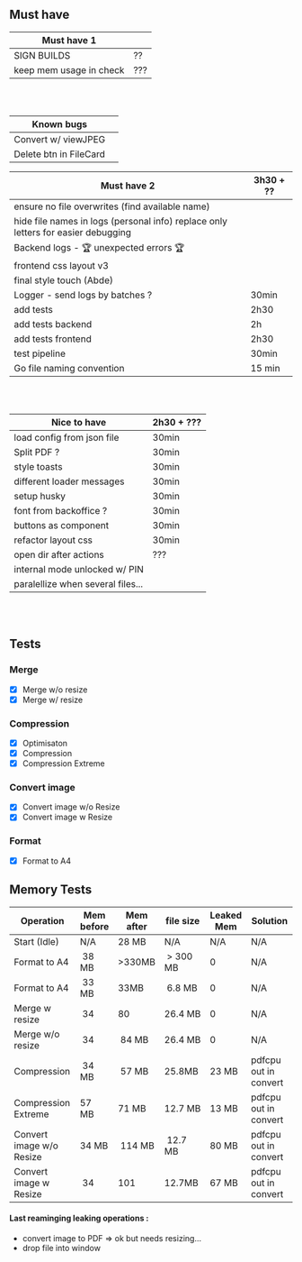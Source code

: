 ## Must have                          
| Must have 1 | |
| ---------------------| ----------|
| SIGN BUILDS                |                 ??|
| keep mem usage in check      | ??? |
<br/>
<br/>

| Known bugs |                                 |
| ---------------------| ----------|
| Convert w/ viewJPEG||
| Delete btn in FileCard||

| Must have 2 |                                3h30 + ?? |
| ---------------------| ----------|
| ensure no file overwrites (find available name)||
| hide file names in logs (personal info) replace only letters for easier debugging ||
| Backend logs - 🏆 unexpected errors 🏆
| frontend css layout v3||
| final style touch (Abde)||
| Logger - send logs by batches ?                                | 30min |
| add tests          |                         2h30|
| add tests backend   |    2h|
| add tests frontend   |   2h30|
| test pipeline         |                      30min|
| Go file naming convention |                   15 min|

<br/>
<br/>

| Nice to have                 | 2h30 + ??? |
| --------------------- | ----------|
| load config from json file                                 | 30min |
| Split PDF ?                                 | 30min |
| style toasts                  | 30min |
| different loader messages     | 30min |
| setup husky                   | 30min |
| font from backoffice ?        | 30min |
| buttons as component          | 30min |
| refactor layout css           | 30min |
| open dir after actions        | ??? |
| internal mode unlocked w/ PIN | |
| paralellize when several files... | |

<br/>
<br/>

## Tests
### Merge
- [x] Merge w/o resize
- [x] Merge w/ resize
### Compression
- [x] Optimisaton
- [x] Compression
- [x] Compression Extreme
### Convert image
- [x] Convert image w/o Resize
- [x] Convert image w Resize
### Format
- [x] Format to A4

## Memory Tests
| Operation | Mem before | Mem after | file size | Leaked Mem | Solution |
| ------------ | ----- | ----- | ----- | ----- | ----- |
| Start (Idle) | N/A | 28 MB | N/A | N/A | N/A |
| Format to A4 | 38 MB | >330MB | > 300 MB | 0 | N/A |
| Format to A4 | 33 MB | 33MB | 6.8 MB | 0 | N/A |
| Merge w resize | 34 | 80 | 26.4 MB | 0 | N/A |
| Merge w/o resize | 34 | 84 MB| 26.4 MB | 0 | N/A |
| Compression | 34 MB| 57 MB | 25.8MB | 23 MB | pdfcpu out in convert |
| Compression Extreme | 57 MB | 71 MB | 12.7 MB | 13 MB | pdfcpu out in convert |
| Convert image w/o Resize | 34 MB | 114 MB | 12.7 MB| 80 MB | pdfcpu out in convert |
| Convert image w Resize | 34 | 101 | 12.7MB | 67 MB | pdfcpu out in convert |


#### Last reaminging leaking operations : 
  - convert image to PDF => ok but needs resizing...
  - drop file into window